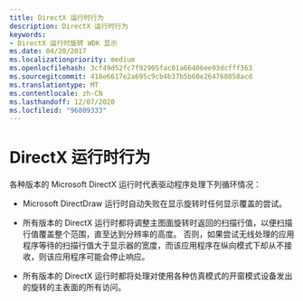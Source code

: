 ```yaml
---
title: DirectX 运行时行为
description: DirectX 运行时行为
keywords:
- DirectX 运行时旋转 WDK 显示
ms.date: 04/20/2017
ms.localizationpriority: medium
ms.openlocfilehash: 3cf49d52fc7f92905fac01a66406ee93dcfff363
ms.sourcegitcommit: 418e6617e2a695c9cb4b37b5b60e264760858acd
ms.translationtype: MT
ms.contentlocale: zh-CN
ms.lasthandoff: 12/07/2020
ms.locfileid: "96809333"
---
```

# <a name="directx-runtime-behavior"></a>DirectX 运行时行为


各种版本的 Microsoft DirectX 运行时代表驱动程序处理下列循环情况：

-   Microsoft DirectDraw 运行时自动失败在显示旋转时任何显示覆盖的尝试。

-   所有版本的 DirectX 运行时都将调整主图面旋转时返回的扫描行值，以便扫描行值覆盖整个范围，直至达到分辨率的高度。 否则，如果尝试无线处理的应用程序等待的扫描行值大于显示器的宽度，而该应用程序在纵向模式下却从不接收，则该应用程序可能会停止响应。

-   所有版本的 DirectX 运行时都将处理对使用各种仿真模式的开窗模式设备发出的旋转的主表面的所有访问。

 

 





